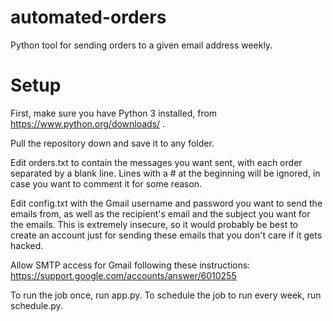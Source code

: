 # automated-orders
Python tool for sending orders to a given email address weekly.

# Setup
First, make sure you have Python 3 installed, from https://www.python.org/downloads/ .

Pull the repository down and save it to any folder.

Edit orders.txt to contain the messages you want sent, with each order separated by a blank line. Lines with a # at the beginning
 will be ignored, in case you want to comment it for some reason.
 
Edit config.txt with the Gmail username and password you want to send the emails from, as well as the recipient's email and the subject 
 you want for the emails. This is extremely insecure, so it would probably be best to create an account just for sending these emails 
 that you don't care if it gets hacked.
 
Allow SMTP access for Gmail following these instructions: https://support.google.com/accounts/answer/6010255

To run the job once, run app.py. To schedule the job to run every week, run schedule.py.
